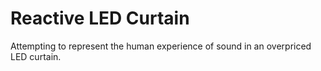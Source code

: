# Reactive LED Curtain

Attempting to represent the human experience of sound in an overpriced LED
curtain.
